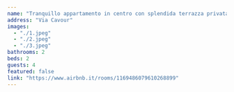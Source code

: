 ```yaml
---
name: "Tranquillo appartamento in centro con splendida terrazza privata"
address: "Via Cavour"
images:
  - "./1.jpeg"
  - "./2.jpeg"
  - "./3.jpeg"
bathrooms: 2
beds: 2
guests: 4
featured: false
link: "https://www.airbnb.it/rooms/1169486079610268899"
---
```

